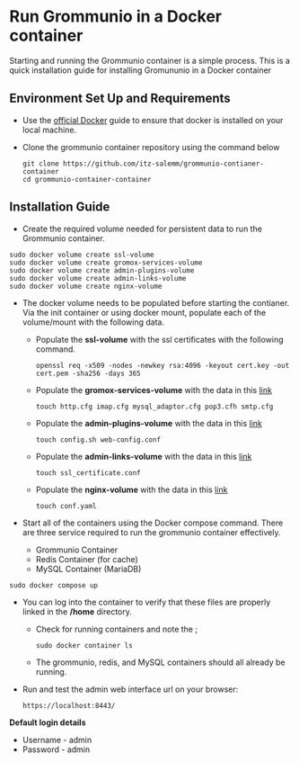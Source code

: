 # Run Grommunio in a Docker container

Starting and running the Grommunio container is a simple process. This is a quick installation guide for installing Gromununio in a Docker container


## Environment Set Up and Requirements

* Use the [official Docker](https://docs.docker.com/get-docker/) guide to ensure that docker is installed on your local machine.
* Clone the grommunio container repository using the command below

    ```
    git clone https://github.com/itz-salemm/grommunio-contianer-container
    cd grommunio-container-container
    ```

## Installation Guide
  * Create the required volume needed for persistent data to run the Grommunio container.
```
sudo docker volume create ssl-volume
sudo docker volume create gromox-services-volume
sudo docker volume create admin-plugins-volume
sudo docker volume create admin-links-volume
sudo docker volume create nginx-volume
```

* The docker volume needs to be populated before starting the contianer. Via the init container or using docker mount, populate each of the volume/mount with the following data.

  * Populate the **ssl-volume** with the ssl certificates with the following command.
    ```
    openssl req -x509 -nodes -newkey rsa:4096 -keyout cert.key -out cert.pem -sha256 -days 365
    ```
  * Populate the **gromox-services-volume** with the data in this [link](https://github.com/itz-salemm/grommunio-volume-files/tree/master/gromox-services)
    ```
    touch http.cfg imap.cfg mysql_adaptor.cfg pop3.cfh smtp.cfg
    ```
  * Populate the **admin-plugins-volume** with the data in this [link](https://github.com/itz-salemm/grommunio-volume-files/tree/master/links)
    ```
    touch config.sh web-config.conf
    ```
  * Populate the **admin-links-volume** with the data in this [link](https://github.com/itz-salemm/grommunio-volume-files/blob/master/nginx/ssl_certificate.conf)
    ```
    touch ssl_certificate.conf
    ```
  * Populate the **nginx-volume** with the data in this [link](https://github.com/itz-salemm/grommunio-volume-files/blob/master/plugins/conf.yaml)

    ```
    touch conf.yaml
    ```


* Start all of the containers using the Docker compose command. There are three service required to run the grommunio container effectively.
  * Grommunio Container
  * Redis Container (for cache)
  * MySQL Container (MariaDB)
```
sudo docker compose up
```


* You can log into the container to verify that these files are properly linked in the **/home** directory.
  * Check for running containers and note the <container ID>;
    ```
    sudo docker container ls
    ```

  * The grommunio, redis, and MySQL containers should all already be running.


* Run and test the admin web interface url on your browser:

    ```
    https://localhost:8443/
    ```

**Default login details**

- Username - admin
- Password - admin


